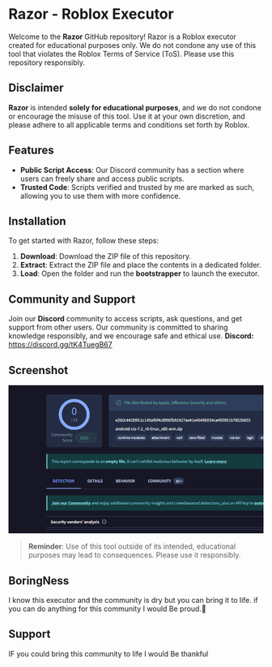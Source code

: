 # Razor - Roblox Executor

Welcome to the **Razor** GitHub repository! Razor is a Roblox executor created for educational purposes only. We do not condone any use of this tool that violates the Roblox Terms of Service (ToS). Please use this repository responsibly.

## Disclaimer

**Razor** is intended **solely for educational purposes**, and we do not condone or encourage the misuse of this tool. Use it at your own discretion, and please adhere to all applicable terms and conditions set forth by Roblox.

## Features

- **Public Script Access**: Our Discord community has a section where users can freely share and access public scripts.
- **Trusted Code**: Scripts verified and trusted by me are marked as such, allowing you to use them with more confidence.

## Installation

To get started with Razor, follow these steps:

1. **Download**: Download the ZIP file of this repository.
2. **Extract**: Extract the ZIP file and place the contents in a dedicated folder.
3. **Load**: Open the folder and run the **bootstrapper** to launch the executor.

## Community and Support

Join our **Discord** community to access scripts, ask questions, and get support from other users. Our community is committed to sharing knowledge responsibly, and we encourage safe and ethical use.
**Discord:** https://discord.gg/tK4TuegB67
## Screenshot

![Razor Screenshot](evidence1.png)

> **Reminder**: Use of this tool outside of its intended, educational purposes may lead to consequences. Please use it responsibly.

## BoringNess
I know this executor and the community is dry but you can bring it to life. if you can do anything for this community I would Be proud.🥺

## Support
IF you could bring this community to life I would Be thankful
